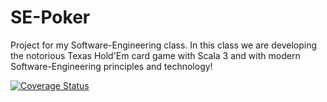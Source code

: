 # SE-Poker

Project for my Software-Engineering class. In this class we are developing the notorious Texas Hold'Em card game with Scala 3 and with modern Software-Engineering principles and technology!

[![Coverage Status](https://coveralls.io/repos/github/PimpMX/SE-Poker/badge.svg?branch=ci-cd)](https://coveralls.io/github/PimpMX/SE-Poker?branch=main)